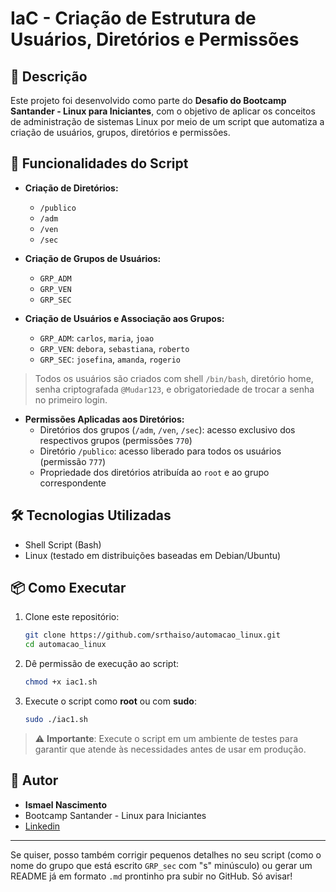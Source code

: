 # IaC - Criação de Estrutura de Usuários, Diretórios e Permissões

## 📄 Descrição

Este projeto foi desenvolvido como parte do **Desafio do Bootcamp Santander - Linux para Iniciantes**, com o objetivo de aplicar os conceitos de administração de sistemas Linux por meio de um script que automatiza a criação de usuários, grupos, diretórios e permissões.

## 🚀 Funcionalidades do Script

- **Criação de Diretórios:**
  - `/publico`
  - `/adm`
  - `/ven`
  - `/sec`

- **Criação de Grupos de Usuários:**
  - `GRP_ADM`
  - `GRP_VEN`
  - `GRP_SEC`

- **Criação de Usuários e Associação aos Grupos:**
  - `GRP_ADM`: `carlos`, `maria`, `joao`
  - `GRP_VEN`: `debora`, `sebastiana`, `roberto`
  - `GRP_SEC`: `josefina`, `amanda`, `rogerio`

> Todos os usuários são criados com shell `/bin/bash`, diretório home, senha criptografada `@Mudar123`, e obrigatoriedade de trocar a senha no primeiro login.

- **Permissões Aplicadas aos Diretórios:**
  - Diretórios dos grupos (`/adm`, `/ven`, `/sec`): acesso exclusivo dos respectivos grupos (permissões `770`)
  - Diretório `/publico`: acesso liberado para todos os usuários (permissão `777`)
  - Propriedade dos diretórios atribuída ao `root` e ao grupo correspondente

## 🛠️ Tecnologias Utilizadas

- Shell Script (Bash)
- Linux (testado em distribuições baseadas em Debian/Ubuntu)

## 📦 Como Executar

1. Clone este repositório:
   ```bash
   git clone https://github.com/srthaiso/automacao_linux.git
   cd automacao_linux
   ```

2. Dê permissão de execução ao script:
   ```bash
   chmod +x iac1.sh
   ```

3. Execute o script como **root** ou com **sudo**:
   ```bash
   sudo ./iac1.sh
   ```

> ⚠️ **Importante**: Execute o script em um ambiente de testes para garantir que atende às necessidades antes de usar em produção.

## 👤 Autor

- **Ismael Nascimento**  
- Bootcamp Santander - Linux para Iniciantes  
- [Linkedin](https://www.linkedin.com/in/inascimento/)

---

Se quiser, posso também corrigir pequenos detalhes no seu script (como o nome do grupo que está escrito `GRP_sec` com "s" minúsculo) ou gerar um README já em formato `.md` prontinho pra subir no GitHub. Só avisar!
